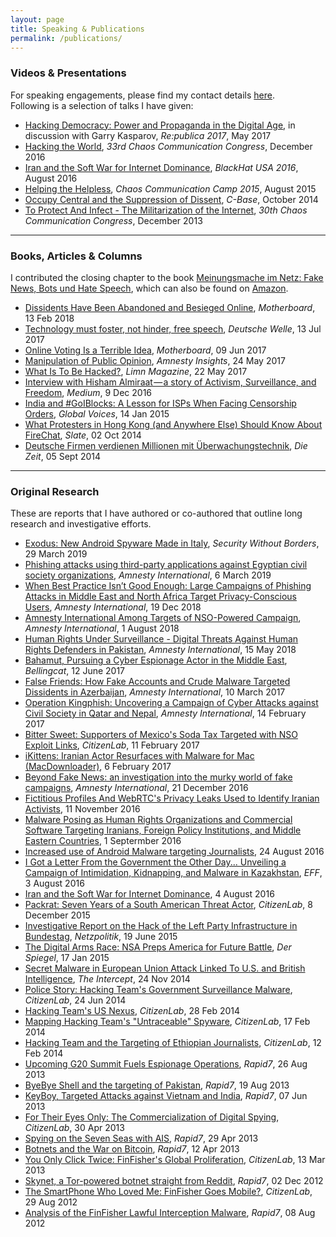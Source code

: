 ```yaml
---
layout: page
title: Speaking & Publications
permalink: /publications/
---
```


### Videos &amp; Presentations

For speaking engagements, please find my contact details [here](/contact/).  
Following is a selection of talks I have given:

* [Hacking Democracy: Power and Propaganda in the Digital Age](https://www.youtube.com/watch?v=OjejygTTZ8c), in discussion with Garry Kasparov, *Re:publica 2017*, May 2017
* [Hacking the World](https://www.youtube.com/watch?v=KF860QYZzUE), *33rd Chaos Communication Congress*, December 2016
* [Iran and the Soft War for Internet Dominance](https://www.youtube.com/watch?v=4TBSK9YgI8U), *BlackHat USA 2016*, August 2016
* [Helping the Helpless](https://www.youtube.com/watch?v=jZAaMmstN-U), *Chaos Communication Camp 2015*, August 2015
* [Occupy Central and the Suppression of Dissent](https://www.youtube.com/watch?v=odJNjQCdus8), *C-Base*, October 2014
* [To Protect And Infect - The Militarization of the Internet](https://www.youtube.com/watch?v=sW-N7qQU-tA), *30th Chaos Communication Congress*, December 2013

---

### Books, Articles &amp; Columns

I contributed the closing chapter to the book [Meinungsmache im Netz: Fake News, Bots und Hate Speech](https://steidl.de/Buecher/Meinungsmache-im-Netz-Fake-News-Bots-und-Hate-Speech-4344505458.html), which can also be found on [Amazon](https://www.amazon.de/Meinungsmache-Netz-Fake-News-Speech/dp/3958295258/).

* [Dissidents Have Been Abandoned and Besieged Online](https://motherboard.vice.com/en_us/article/bj5jvw/dissidents-abandoned-human-rights-iranian-surveillance-and-hacking), *Motherboard*, 13 Feb 2018
* [Technology must foster, not hinder, free speech](http://www.dw.com/en/technology-must-foster-not-hinder-free-speech/a-39654972), *Deutsche Welle*, 13 Jul 2017
* [Online Voting Is a Terrible Idea](https://motherboard.vice.com/en_us/article/online-voting-is-a-terrible-idea), *Motherboard*, 09 Jun 2017
* [Manipulation of Public Opinion](https://medium.com/amnesty-insights/manipulation-of-public-opinion-b84c23ba3967), *Amnesty Insights*, 24 May 2017
* [What Is To Be Hacked?](https://archive.fo/kabSL), *Limn Magazine*, 22 May 2017
* [Interview with Hisham Almiraat — a story of Activism, Surveillance, and Freedom](https://medium.com/@botherder/interview-with-hisham-almiraat-a-story-of-activism-surveillance-and-freedom-a179fb01b8e9), *Medium*, 9 Dec 2016
* [India and #GoIBlocks: A Lesson for ISPs When Facing Censorship Orders](https://archive.is/c9Cyc), *Global Voices*, 14 Jan 2015
* [What Protesters in Hong Kong (and Anywhere Else) Should Know About FireChat](https://archive.is/EPjjJ), *Slate*, 02 Oct 2014
* [Deutsche Firmen verdienen Millionen mit &Uuml;berwachungstechnik](https://archive.is/oq03O), *Die Zeit*, 05 Sept 2014

---

### Original Research

These are reports that I have authored or co-authored that outline long research and investigative efforts.

* [Exodus: New Android Spyware Made in Italy](https://securitywithoutborders.org/blog/2019/03/29/exodus.html), *Security Without Borders*, 29 March 2019
* [Phishing attacks using third-party applications against Egyptian civil society organizations](https://www.amnesty.org/en/latest/research/2019/03/phishing-attacks-using-third-party-applications-against-egyptian-civil-society-organizations/), *Amnesty International*, 6 March 2019
* [When Best Practice Isn’t Good Enough: Large Campaigns of Phishing Attacks in Middle East and North Africa Target Privacy-Conscious Users](https://www.amnesty.org/en/latest/research/2018/12/when-best-practice-is-not-good-enough/), *Amnesty International*, 19 Dec 2018
* [Amnesty International Among Targets of NSO-Powered Campaign](https://www.amnesty.org/en/latest/research/2018/08/amnesty-international-among-targets-of-nso-powered-campaign/), *Amnesty International*, 1 August 2018
* [Human Rights Under Surveillance - Digital Threats Against Human Rights Defenders in Pakistan](https://www.amnesty.org/en/documents/asa33/8366/2018/en/), *Amnesty International*, 15 May 2018
* [Bahamut, Pursuing a Cyber Espionage Actor in the Middle East](https://www.bellingcat.com/news/mena/2017/06/12/bahamut-pursuing-cyber-espionage-actor-middle-east/), *Bellingcat*, 12 June 2017
* [False Friends: How Fake Accounts and Crude Malware Targeted Dissidents in Azerbaijan](https://www.amnesty.org/en/latest/research/2017/03/False-Friends-Spearphishing-of-Dissidents-in-Azerbaijan/), *Amnesty International*, 10 March 2017
* [Operation Kingphish: Uncovering a Campaign of Cyber Attacks against Civil Society in Qatar and Nepal](https://archive.is/iwuJV), *Amnesty International*, 14 February 2017
* [Bitter Sweet: Supporters of Mexico's Soda Tax Targeted with NSO Exploit Links](https://archive.is/Lqatl), *CitizenLab*, 11 February 2017
* [iKittens: Iranian Actor Resurfaces with Malware for Mac (MacDownloader)](https://archive.is/xyQfY), 6 February 2017
* [Beyond Fake News: an investigation into the murky world of fake campaigns](https://archive.is/JKXTF), *Amnesty International*, 21 December 2016
* [Fictitious Profiles And WebRTC's Privacy Leaks Used to Identify Iranian Activists](https://archive.is/VPG90), 11 November 2016
* [Malware Posing as Human Rights Organizations and Commercial Software Targeting Iranians, Foreign Policy Institutions, and Middle Eastern Countries](https://archive.is/BGqdD), 1 Septermber 2016
* [Increased use of Android Malware targeting Journalists](https://archive.is/wcmKE), 24 August 2016
* [I Got a Letter From the Government the Other Day... Unveiling a Campaign of Intimidation, Kidnapping, and Malware in Kazakhstan](https://www.eff.org/files/2016/08/03/i-got-a-letter-from-the-government.pdf), *EFF*, 3 August 2016
* [Iran and the Soft War for Internet Dominance](https://archive.is/jnHxY), 4 August 2016
* [Packrat: Seven Years of a South American Threat Actor](https://archive.is/7WVeq), *CitizenLab*, 8 December 2015
* [Investigative Report on the Hack of the Left Party Infrastructure in Bundestag](https://archive.is/Dus7Q), *Netzpolitik*, 19 June 2015
* [The Digital Arms Race: NSA Preps America for Future Battle](https://archive.is/JqI5j), *Der Spiegel*, 17 Jan 2015
* [Secret Malware in European Union Attack Linked To U.S. and British Intelligence](https://archive.is/ypjHY), *The Intercept*, 24 Nov 2014
* [Police Story: Hacking Team's Government Surveillance Malware](https://archive.is/1kSp8), *CitizenLab*, 24 Jun 2014
* [Hacking Team's US Nexus](https://archive.is/7TzyE), *CitizenLab*, 28 Feb 2014
* [Mapping Hacking Team's "Untraceable" Spyware](https://archive.is/bkhE5), *CitizenLab*, 17 Feb 2014
* [Hacking Team and the Targeting of Ethiopian Journalists](https://archive.is/SfEof), *CitizenLab*, 12 Feb 2014
* [Upcoming G20 Summit Fuels Espionage Operations](https://archive.is/Y0mgA), *Rapid7*, 26 Aug 2013
* [ByeBye Shell and the targeting of Pakistan](https://archive.is/I3H1P), *Rapid7*, 19 Aug 2013
* [KeyBoy, Targeted Attacks against Vietnam and India](https://archive.is/hDMFr), *Rapid7*, 07 Jun 2013
* [For Their Eyes Only: The Commercialization of Digital Spying](https://archive.is/RvIrU), *CitizenLab*, 30 Apr 2013
* [Spying on the Seven Seas with AIS](https://archive.is/bZgJZ), *Rapid7*, 29 Apr 2013
* [Botnets and the War on Bitcoin](https://archive.is/E3jfM), *Rapid7*, 12 Apr 2013
* [You Only Click Twice: FinFisher's Global Proliferation](https://archive.is/ugq8i), *CitizenLab*, 13 Mar 2013
* [Skynet, a Tor-powered botnet straight from Reddit](https://archive.is/dGUPA), *Rapid7*, 02 Dec 2012
* [The SmartPhone Who Loved Me: FinFisher Goes Mobile?](https://archive.is/MA8sN), *CitizenLab*, 29 Aug 2012
* [Analysis of the FinFisher Lawful Interception Malware](https://archive.is/o8qt7), *Rapid7*, 08 Aug 2012
